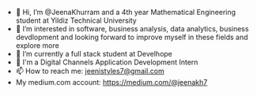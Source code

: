 - 👋 Hi, I’m @JeenaKhurram and a 4th year Mathematical Engineering student at Yildiz Technical University
- 👀 I’m interested in software, business analysis, data analytics, business devdlopment and looking forward to improve myself in these fields and explore more
- 🌱 I’m currently a full stack student at Develhope
- 💞️ I'm a Digital Channels Application Development Intern 
- 📫 How to reach me: jeenistyles7@gmail.com
- My medium.com  account: https://medium.com/@jeenakh7


<!---
JeenaKhurram/JeenaKhurram is a ✨ special ✨ repository because its `README.md` (this file) appears on your GitHub profile.
You can click the Preview link to take a look at your changes.
--->
